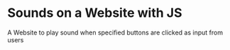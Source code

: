 # Sounds on a Website with JS

A Website to play sound when specified buttons are clicked as input from users

